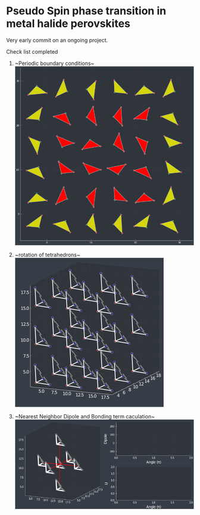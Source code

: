 # Pseudo Spin phase transition in metal halide perovskites

Very early commit on an ongoing project.

Check list completed

1. ~Periodic boundary conditions~ 
![](./animations/peorvsk2.gif)

2. ~rotation of tetrahedrons~ 
![](./animations/rot_001.gif)

3. ~Nearest Neighbor Dipole and Bonding term caculation~
![](./animations/complete_100.gif)